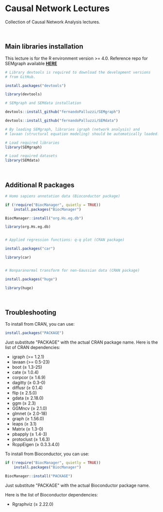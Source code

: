 # Causal Network Lectures
Collection of Causal Network Analysis lectures.

  &nbsp;

## Main libraries installation

This lecture is for the R environment version >= 4.0.
Reference repo for SEMgraph available [**HERE**](https://github.com/fernandoPalluzzi/SEMgraph)

```r
# Library devtools is required to download the development versions
# from GitHub.

install.packages("devtools")

library(devtools)

# SEMgraph and SEMdata installation

devtools::install_github("fernandoPalluzzi/SEMgraph")

devtools::install_github("fernandoPalluzzi/SEMdata")

# By loading SEMgraph, libraries igraph (network analysis) and 
# lavaan (structural equation modeling) should be automatically loaded.

# Load required libraries
library(SEMgraph)

# Load required datasets
library(SEMdata)
```
&nbsp;

## Additional R packages

```r
# Homo sapiens annotation data (Bioconductor package)

if (!require("BiocManager", quietly = TRUE))
    install.packages("BiocManager")

BiocManager::install("org.Hs.eg.db")

library(org.Hs.eg.db)


# Applied regression functions: q-q plot (CRAN package)

install.packages("car")

library(car)


# Nonparanormal transform for non-Gaussian data (CRAN package)

install.packages("huge")

library(huge)
```
&nbsp;

## Troubleshooting

To install from CRAN, you can use:

```r
install.packages("PACKAGE")
```

Just substitute "PACKAGE" with the actual CRAN package name.
Here is the list of CRAN dependencies:

- igraph (>= 1.2.1)
- lavaan (>= 0.5-23)
- boot (≥ 1.3-25)
- cate (≥ 1.0.4)
- corpcor (≥ 1.6.9)
- dagitty (≥ 0.3-0)
- diffusr (≥ 0.1.4)
- flip (≥ 2.5.0)
- gdata (≥ 2.18.0)
- ggm (≥ 2.3)
- GGMncv (≥ 2.1.0)
- glmnet (≥ 2.0-18)
- graph (≥ 1.56.0)
- leaps (≥ 3.1)
- Matrix (≥ 1.3-0)
- pbapply (≥ 1.4-3)
- protoclust (≥ 1.6.3)
- RcppEigen (≥ 0.3.3.4.0)

To install from Bioconductor, you can use:

```r
if (!require("BiocManager", quietly = TRUE))
    install.packages("BiocManager")

BiocManager::install("PACKAGE")
```

Just substitute "PACKAGE" with the actual Bioconductor package name.

Here is the list of Bioconductor dependencies:
- Rgraphviz (≥ 2.22.0)
